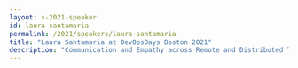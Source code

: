 ```yaml
---
layout: s-2021-speaker
id: laura-santamaria
permalink: /2021/speakers/laura-santamaria
title: "Laura Santamaria at DevOpsDays Boston 2021"
description: "Communication and Empathy across Remote and Distributed Teams"
---
```

    
